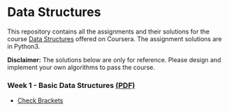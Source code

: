 # Data Structures
This repository contains all the assignments and their solutions for the course [Data Structures](https://www.coursera.org/learn/data-structures?specialization=data-structures-algorithms) offered on Coursera. The assignment solutions are in Python3.

**Disclaimer:** The solutions below are only for reference. Please design and implement your own algorithms to pass the course.

### Week 1 - Basic Data Structures [(PDF)](https://github.com/murilogustineli/Data-Structures-and-Algorithms/blob/main/2-Data-Structures/Assignment-Descriptions/week1_basic_data_structures.pdf)
- [Check Brackets](https://github.com/murilogustineli/Data-Structures-and-Algorithms/blob/main/2-Data-Structures/Programming-Solutions/1.1-check_brackets.py)
